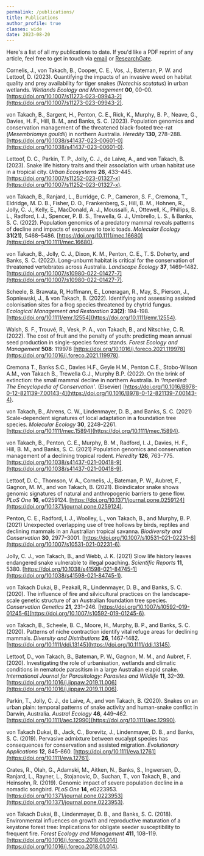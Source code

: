 ```yaml
---
permalink: /publications/
title: Publications
author_profile: true
classes: wide
date: 2023-08-20
---
```

             
Here's a list of all my publications to date. If you'd like a PDF reprint of any article, feel free to get in touch via [email](mailto:brenton.vontakach@curtin.edu.au) or [ResearchGate](https://www.researchgate.net/profile/Brenton-Von-Takach).


Cornelis, J., von Takach, B., Cooper, C. E., Vos, J., Bateman, P. W. and Lettoof, D. (2023). Quantifying the impacts of an invasive weed on habitat quality and prey availability for tiger snakes (*Notechis scutatus*) in urban wetlands. *Wetlands Ecology and Management* **00**, 00-00. [https://doi.org/10.1007/s11273-023-09943-2](https://doi.org/10.1007/s11273-023-09943-2).

von Takach, B., Sargent, H., Penton, C. E., Rick, K., Murphy, B. P., Neave, G., Davies, H. F., Hill, B. M., and Banks, S. C. (2023). Population genomics and conservation management of the threatened black-footed tree-rat (*Mesembriomys gouldii*) in northern Australia. *Heredity* **130**, 278–288. [https://doi.org/10.1038/s41437-023-00601-0](https://doi.org/10.1038/s41437-023-00601-0).

Lettoof, D. C., Parkin, T. P., Jolly, C. J., de Laive, A., and von Takach, B. (2023). Snake life history traits and their association with urban habitat use in a tropical city. *Urban Ecosystems* **26**, 433–445. [https://doi.org/10.1007/s11252-023-01327-x](https://doi.org/10.1007/s11252-023-01327-x).

von Takach, B., Ranjard, L., Burridge, C. P., Cameron, S. F., Cremona, T., Eldridge, M. D. B., Fisher, D. O., Frankenberg, S., Hill, B. M., Hohnen, R., Jolly, C. J., Kelly, E., MacDonald, A. J., Moussalli, A., Ottewell, K., Phillips, B. L., Radford, I. J., Spencer, P. B. S., Trewella, G. J., Umbrello, L. S., & Banks, S. C. (2022). Population genomics of a predatory mammal reveals patterns of decline and impacts of exposure to toxic toads. *Molecular Ecology* **31(21)**, 5468–5486. [https://doi.org/10.1111/mec.16680](https://doi.org/10.1111/mec.16680).

von Takach, B., Jolly, C. J., Dixon, K. M., Penton, C. E., T. S. Doherty, and Banks, S. C. (2022). Long-unburnt habitat is critical for the conservation of threatened vertebrates across Australia. *Landscape Ecology* **37**, 1469–1482. [https://doi.org/10.1007/s10980-022-01427-7](https://doi.org/10.1007/s10980-022-01427-7).

Scheele, B. Brawata, R, Hoffmann, E., Loneragan, R., May, S., Pierson, J., Sopniewski, J., & von Takach, B. (2022). Identifying and assessing assisted colonisation sites for a frog species threatened by chytrid fungus. *Ecological Management and Restoration* **23(2)**: 194–198. [https://doi.org/10.1111/emr.12554](https://doi.org/10.1111/emr.12554).

Walsh, S. F., Trouvé, R., Vesk, P. A., von Takach, B., and Nitschke, C. R. (2022). The cost of fruit and the penalty of youth: predicting mean annual seed production in single-species forest stands. *Forest Ecology and Management* **508**: 119978 [https://doi.org/10.1016/j.foreco.2021.119978](https://doi.org/10.1016/j.foreco.2021.119978).

Cremona T., Banks S.C., Davies H.F., Geyle H.M., Penton C.E., Stobo-Wilson A.M., von Takach B., Trewella G.J., Murphy B.P. (2022). On the brink of extinction: the small mammal decline in northern Australia. In *‘Imperiled: The Encyclopedia of Conservation’*. (Elsevier) [https://doi.org/10.1016/B978-0-12-821139-7.00143-4](https://doi.org/10.1016/B978-0-12-821139-7.00143-4).

von Takach, B., Ahrens, C. W., Lindenmayer, D. B., and Banks, S. C. (2021) Scale-dependent signatures of local adaptation in a foundation tree species. *Molecular Ecology* **30**, 2248–2261. [https://doi.org/10.1111/mec.15894](https://doi.org/10.1111/mec.15894).

von Takach, B., Penton, C. E., Murphy, B. M., Radford, I. J., Davies, H. F., Hill, B. M., and Banks, S. C. (2021) Population genomics and conservation management of a declining tropical rodent. *Heredity* **126**, 763–775. [https://doi.org/10.1038/s41437-021-00418-9](https://doi.org/10.1038/s41437-021-00418-9).

Lettoof, D. C., Thomson, V. A., Cornelis, J., Bateman, P. W., Aubret, F., Gagnon, M. M., and von Takach, B. (2021). Bioindicator snake shows genomic signatures of natural and anthropogenic barriers to gene flow. *PLoS One* **16**, e0259124. [https://doi.org/10.1371/journal.pone.0259124](https://doi.org/10.1371/journal.pone.0259124).

Penton, C. E., Radford, I. J., Woolley, L., von Takach, B., and Murphy, B. P. (2021) Unexpected overlapping use of tree hollows by birds, reptiles and declining mammals in an Australian tropical savanna. *Biodiversity and Conservation* **30**, 2977–3001. [https://doi.org/10.1007/s10531-021-02231-6](https://doi.org/10.1007/s10531-021-02231-6).

Jolly, C. J., von Takach, B., and Webb, J. K. (2021) Slow life history leaves endangered snake vulnerable to illegal poaching. *Scientific Reports* **11**, 5380. [https://doi.org/10.1038/s41598-021-84745-1](https://doi.org/10.1038/s41598-021-84745-1).

von Takach Dukai, B., Peakall, R., Lindenmayer, D. B., and Banks, S. C. (2020). The influence of fire and silvicultural practices on the landscape-scale genetic structure of an Australian foundation tree species. *Conservation Genetics* **21**, 231–246. [https://doi.org/10.1007/s10592-019-01245-6](https://doi.org/10.1007/s10592-019-01245-6).

von Takach, B., Scheele, B. C., Moore, H., Murphy, B. P., and Banks, S. C. (2020). Patterns of niche contraction identify vital refuge areas for declining mammals. *Diversity and Distributions* **26**, 1467-1482. [https://doi.org/10.1111/ddi.13145](https://doi.org/10.1111/ddi.13145).

Lettoof, D., von Takach, B., Bateman, P. W., Gagnon, M. M., and Aubret, F. (2020). Investigating the role of urbanisation, wetlands and climatic conditions in nematode parasitism in a large Australian elapid snake. *International Journal for Parasitology: Parasites and Wildlife* **11**, 32–39. [https://doi.org/10.1016/j.ijppaw.2019.11.006](https://doi.org/10.1016/j.ijppaw.2019.11.006).

Parkin, T., Jolly, C. J., de Laive, A., and von Takach, B. (2020). Snakes on an urban plain: temporal patterns of snake activity and human-snake conflict in Darwin, Australia. *Austral Ecology* **46**, 449–462. [https://doi.org/10.1111/aec.12990](https://doi.org/10.1111/aec.12990).

von Takach Dukai, B., Jack, C., Borevitz, J., Lindenmayer, D. B., and Banks, S. C. (2019). Pervasive admixture between eucalypt species has consequences for conservation and assisted migration. *Evolutionary Applications* **12**, 845–860. [https://doi.org/10.1111/eva.12761](https://doi.org/10.1111/eva.12761).

Crates, R., Olah, G., Adamski, M., Aitken, N., Banks, S., Ingwersen, D., Ranjard, L., Rayner, L., Stojanovic, D., Suchan, T., von Takach, B., and Heinsohn, R. (2019). Genomic impact of severe population decline in a nomadic songbird. *PLoS One* **14**, e0223953. [https://doi.org/10.1371/journal.pone.0223953](https://doi.org/10.1371/journal.pone.0223953).

von Takach Dukai, B., Lindenmayer, D. B., and Banks, S. C. (2018). Environmental influences on growth and reproductive maturation of a keystone forest tree: Implications for obligate seeder susceptibility to frequent fire. *Forest Ecology and Management* **411**, 108–119. [https://doi.org/10.1016/j.foreco.2018.01.014](https://doi.org/10.1016/j.foreco.2018.01.014).
